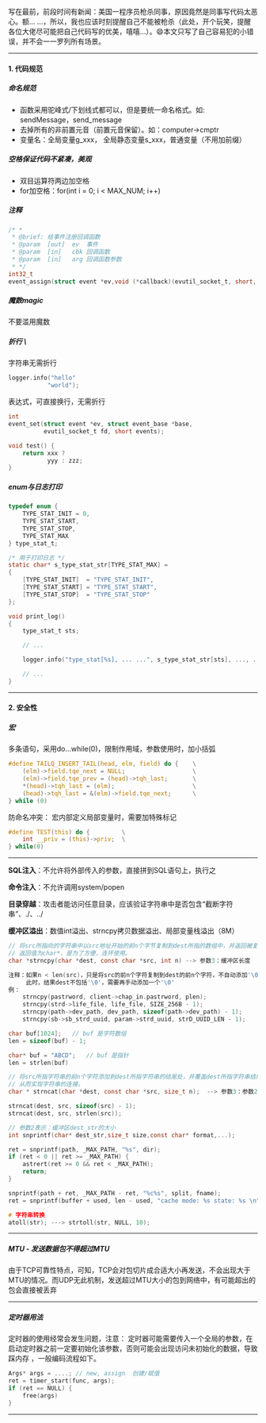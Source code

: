 写在最前，前段时间有新闻：美国一程序员枪杀同事，原因竟然是同事写代码太恶心。额… …，所以，我也应该时刻提醒自己不能被枪杀（此处，开个玩笑，提醒各位大佬尽可能把自己代码写的优美，嘻嘻…）。:smile:本文只写了自己容易犯的小错误，并不会一一罗列所有场景。

----

#### 1. 代码规范

##### 命名规范

- 函数采用驼峰式/下划线式都可以，但是要统一命名格式。如: sendMessage，send_message
- 去掉所有的非前置元音（前置元音保留）。如：computer->cmptr
- 变量名：全局变量g_xxx， 全局静态变量s_xxx，普通变量（不用加前缀）

##### 空格保证代码不紧凑，美观

- 双目运算符两边加空格
- for加空格：for(int i = 0; i < MAX_NUM; i++)

##### 注释

```c
/* *
 * @brief: 给事件注册回调函数
 * @param  [out]  ev  事件
 * @param  [in]   cbk 回调函数
 * @param  [in]   arg 回调函数参数
 * */
int32_t
event_assign(struct event *ev,void (*callback)(evutil_socket_t, short, void *), void *arg)
```

##### 魔数magic

不要滥用魔数

##### 折行 \\

字符串无需折行

```c
logger.info("hello"
		   "world");
```

表达式，可直接换行，无需折行

```c
int
event_set(struct event *ev, struct event_base *base,
  		  evutil_socket_t fd, short events);

void test() {
	return xxx ? 
	       yyy : zzz;
}
```

##### enum与日志打印

```c
typedef enum {
    TYPE_STAT_INIT = 0,
    TYPE_STAT_START,
    TYPE_STAT_STOP,
    TYPE_STAT_MAX
} type_stat_t;

/* 用于打印日志 */
static char* s_type_stat_str[TYPE_STAT_MAX] = 
{
    [TYPE_STAT_INIT]  = "TYPE_STAT_INIT",
    [TYPE_STAT_START] = "TYPE_STAT_START",
    [TYPE_STAT_STOP]  = "TYPE_STAT_STOP"
};

void print_log()
{
    type_stat_t sts;

    // ...

    logger.info("type_stat[%s], ... ...", s_type_stat_str[sts], ..., ...); // 根据不同的枚举类型，打印日志

    // ...
}
```



---

#### 2. 安全性

##### 宏

多条语句，采用do…while(0)，限制作用域，参数使用时，加小括弧

```c
#define TAILQ_INSERT_TAIL(head, elm, field) do {    \
	(elm)->field.tqe_next = NULL;					\
	(elm)->field.tqe_prev = (head)->tqh_last;		\
	*(head)->tqh_last = (elm);					    \
	(head)->tqh_last = &(elm)->field.tqe_next;		\
} while (0)
```

防命名冲突： 宏内部定义局部变量时，需要加特殊标记

```c
#define TEST(this) do {         \
    int __priv = (this)->priv;  \
} while(0)
```

---

**SQL注入**：不允许将外部传入的参数，直接拼到SQL语句上，执行之

**命令注入**：不允许调用system/popen

**目录穿越**：攻击者能访问任意目录，应该验证字符串中是否包含“截断字符串”、./、../

**缓冲区溢出**：数值int溢出、strncpy拷贝数据溢出、局部变量栈溢出（8M）

```c
// 将src所指向的字符串中以src地址开始的前n个字节复制到dest所指的数组中，并返回被复制后的dest
// 返回值为char*，是为了方便，连环使用。
char *strncpy(char *dest, const char *src, int n) --> 参数3：缓冲区长度

注释：如果n < len(src)，只是将src的前n个字符复制到dest的前n个字符，不自动添加'\0'
     此时，结果dest不包括'\0'，需要再手动添加一个'\0'
例：
    strncpy(pastrword, client->chap_in.pastrword, plen);
    strncpy(strd->life_file, life_file, SIZE_256B - 1);
    strncpy(path->dev_path, dev_path, sizeof(path->dev_path) - 1);
    strncpy(sb->sb_strd_uuid, param->strd_uuid, strD_UUID_LEN - 1);

char buf[1024];   // buf 是字符数组
len = sizeof(buf) - 1;

char* buf = "ABCD";   // buf 是指针
len = strlen(buf)    

// 将src所指字符串的前n个字符添加到dest所指字符串的结尾处，并覆盖dest所指字符串结尾的'\0'
// 从而实现字符串的连接。
char * strncat(char *dest, const char *src, size_t n);  --> 参数3：参数2长度

strncat(dest, src, sizeof(src) - 1);
strncat(dest, src, strlen(src));

// 参数2表示：缓冲区dest_str的大小
int snprintf(char* dest_str,size_t size,const char* format,...);

ret = snprintf(path, _MAX_PATH, "%s", dir);
if (ret < 0 || ret >= _MAX_PATH) {
    astrert(ret >= 0 && ret < _MAX_PATH);
    return;
}

snprintf(path + ret, _MAX_PATH - ret, "%c%s", split, fname); 
ret = snprintf(buffer + used, len - used, "cache mode: %s state: %s \n", xxxxx);

# 字符串转换    
atoll(str); ---> strtoll(str, NULL, 10);
```



----

##### **MTU - 发送数据包不得超过MTU**

由于TCP可靠性特点，可知，TCP会对包切片成合适大小再发送，不会出现大于MTU的情况。而UDP无此机制，发送超过MTU大小的包到网络中，有可能超出的包会直接被丢弃

---

##### 定时器用法
定时器的使用经常会发生问题，注意：
定时器可能需要传入一个全局的参数，在启动定时器之前一定要初始化该参数，否则可能会出现访问未初始化的数据，导致踩内存
，一般编码流程如下。

```c
Args* args = ....; // new, assign  创建/赋值
ret = timer_start(func, args);
if (ret == NULL) {
	free(args)
}
```



---

